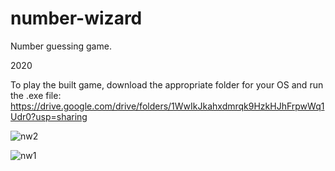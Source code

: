 # number-wizard

Number guessing game.

2020


To play the built game, download the appropriate folder for your OS and run the .exe file: https://drive.google.com/drive/folders/1WwIkJkahxdmrqk9HzkHJhFrpwWq1Udr0?usp=sharing


![nw2](https://user-images.githubusercontent.com/68067749/108362966-7350a500-7205-11eb-8451-589952f1abaf.png)

![nw1](https://user-images.githubusercontent.com/68067749/108363027-83688480-7205-11eb-8798-bd96bba1e079.png)
